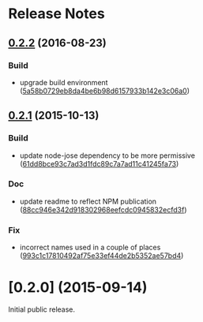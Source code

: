# Release Notes #

<a name="0.2.2"></a>
## [0.2.2](https://github.com/cisco/node-scr/compare/0.2.1...0.2.2) (2016-08-23)


### Build

* upgrade build environment  ([5a58b0729eb8da4be6b98d6157933b142e3c06a0](https://github.com/cisco/node-scr/commit/5a58b0729eb8da4be6b98d6157933b142e3c06a0))



<a name="0.2.1"></a>
## [0.2.1](https://github.com/cisco/node-scr/compare/0.2.0...0.2.1) (2015-10-13)


### Build

* update node-jose dependency to be more permissive ([61dd8bce93c7ad3d1fdc89c7a7ad11c41245fa73](https://github.com/cisco/node-scr/commit/61dd8bce93c7ad3d1fdc89c7a7ad11c41245fa73))

### Doc

* update readme to reflect NPM publication ([88cc946e342d918302968eefcdc0945832ecfd3f](https://github.com/cisco/node-scr/commit/88cc946e342d918302968eefcdc0945832ecfd3f))

### Fix

* incorrect names used in a couple of places ([993c1c17810492af75e33ef44de2b5352ae57bd4](https://github.com/cisco/node-scr/commit/993c1c17810492af75e33ef44de2b5352ae57bd4))



<a name="0.2.0"></a>
# [0.2.0] (2015-09-14)

Initial public release.
